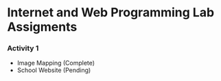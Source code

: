 # Internet and Web Programming Lab Assigments

### Activity 1
- Image Mapping (Complete)
- School Website (Pending)

